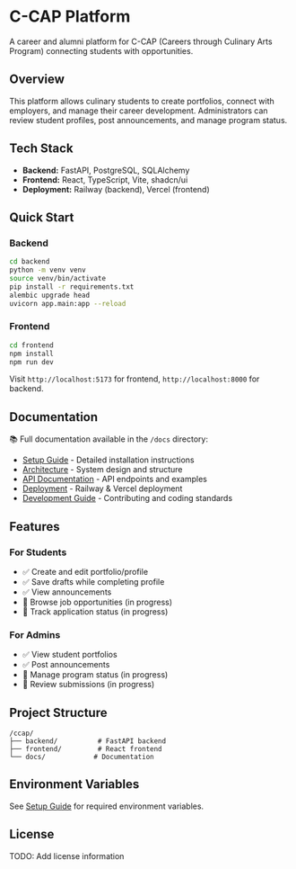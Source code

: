 # C-CAP Platform

A career and alumni platform for C-CAP (Careers through Culinary Arts Program) connecting students with opportunities.

## Overview

This platform allows culinary students to create portfolios, connect with employers, and manage their career development. Administrators can review student profiles, post announcements, and manage program status.

## Tech Stack

- **Backend:** FastAPI, PostgreSQL, SQLAlchemy
- **Frontend:** React, TypeScript, Vite, shadcn/ui
- **Deployment:** Railway (backend), Vercel (frontend)

## Quick Start

### Backend
```bash
cd backend
python -m venv venv
source venv/bin/activate
pip install -r requirements.txt
alembic upgrade head
uvicorn app.main:app --reload
```

### Frontend
```bash
cd frontend
npm install
npm run dev
```

Visit `http://localhost:5173` for frontend, `http://localhost:8000` for backend.

## Documentation

📚 Full documentation available in the `/docs` directory:

- [Setup Guide](docs/setup.md) - Detailed installation instructions
- [Architecture](docs/architecture.md) - System design and structure
- [API Documentation](docs/api.md) - API endpoints and examples
- [Deployment](docs/deployment.md) - Railway & Vercel deployment
- [Development Guide](docs/development.md) - Contributing and coding standards

## Features

### For Students
- ✅ Create and edit portfolio/profile
- ✅ Save drafts while completing profile
- ✅ View announcements
- 🚧 Browse job opportunities (in progress)
- 🚧 Track application status (in progress)

### For Admins
- ✅ View student portfolios
- ✅ Post announcements
- 🚧 Manage program status (in progress)
- 🚧 Review submissions (in progress)

## Project Structure

```
/ccap/
├── backend/          # FastAPI backend
├── frontend/         # React frontend
└── docs/            # Documentation
```

## Environment Variables

See [Setup Guide](docs/setup.md) for required environment variables.

## License

TODO: Add license information

